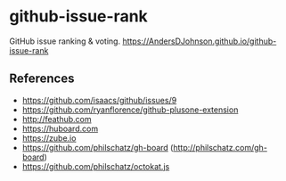 # github-issue-rank

GitHub issue ranking & voting. https://AndersDJohnson.github.io/github-issue-rank

## References

* https://github.com/isaacs/github/issues/9
* https://github.com/ryanflorence/github-plusone-extension
* http://feathub.com
* https://huboard.com
* https://zube.io
* https://github.com/philschatz/gh-board (http://philschatz.com/gh-board)
* https://github.com/philschatz/octokat.js
